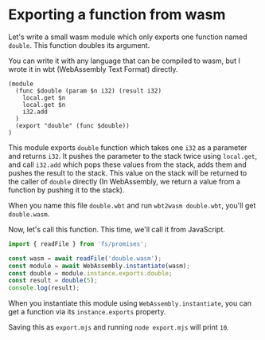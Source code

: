 # Exporting a function from wasm

Let's write a small wasm module which only exports one function named `double`. This function doubles its argument.

You can write it with any language that can be compiled to wasm, but I wrote it in wbt (WebAssembly Text Format) directly.

```wbt:double.wat
(module
  (func $double (param $n i32) (result i32)
    local.get $n
    local.get $n
    i32.add
  )
  (export "double" (func $double))
)
```

This module exports `double` function which takes one `i32` as a parameter and returns `i32`. It pushes the parameter to the stack twice using `local.get`, and call `i32.add` which pops these values from the stack, adds them and pushes the result to the stack. This value on the stack will be returned to the caller of `double` directly (In WebAssembly, we return a value from a function by pushing it to the stack).

When you name this file `double.wbt` and run `wbt2wasm double.wbt`, you'll get `double.wasm`.

Now, let's call this function. This time, we'll call it from JavaScript.

```js:export.mjs
import { readFile } from 'fs/promises';

const wasm = await readFile('double.wasm');
const module = await WebAssembly.instantiate(wasm);
const double = module.instance.exports.double;
const result = double(5);
console.log(result);
```

When you instantiate this module using `WebAssembly.instantiate`, you can get a function via its `instance.exports` property.

Saving this as `export.mjs` and running `node export.mjs` will print `10`.
